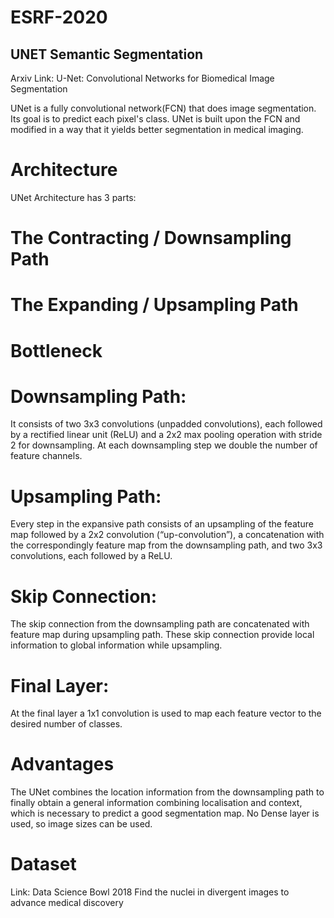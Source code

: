 # ESRF-2020
## UNET Semantic Segmentation 


Arxiv Link: U-Net: Convolutional Networks for Biomedical Image Segmentation

UNet is a fully convolutional network(FCN) that does image segmentation. Its goal is to predict each pixel's class.
UNet is built upon the FCN and modified in a way that it yields better segmentation in medical imaging.

#  Architecture

UNet Architecture has 3 parts:
# The Contracting / Downsampling Path  
# The Expanding / Upsampling Path
# Bottleneck

# Downsampling Path:
It consists of two 3x3 convolutions (unpadded convolutions), each followed by a rectified linear unit (ReLU) and a 2x2 max pooling operation with stride 2 for downsampling.
At each downsampling step we double the number of feature channels.

# Upsampling Path:
Every step in the expansive path consists of an upsampling of the feature map followed by a 2x2 convolution (“up-convolution”), a concatenation with the correspondingly feature map from the downsampling path, and two 3x3 convolutions, each followed by a ReLU.

# Skip Connection:
The skip connection from the downsampling path are concatenated with feature map during upsampling path. These skip connection provide local information to global information while upsampling.

# Final Layer:
At the final layer a 1x1 convolution is used to map each feature vector to the desired number of classes.

#  Advantages

The UNet combines the location information from the downsampling path to finally obtain a general information combining localisation and context, which is necessary to predict a good segmentation map.
No Dense layer is used, so image sizes can be used.

# Dataset
Link: Data Science Bowl 2018 Find the nuclei in divergent images to advance medical discovery
